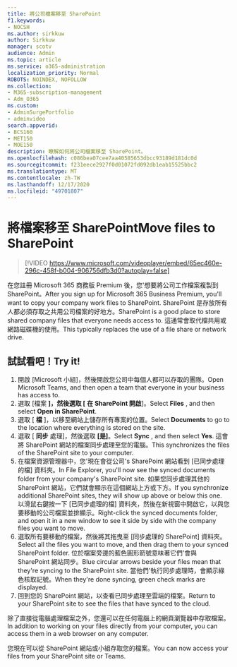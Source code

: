 ```yaml
---
title: 將公司檔案移至 SharePoint
f1.keywords:
- NOCSH
ms.author: sirkkuw
author: Sirkkuw
manager: scotv
audience: Admin
ms.topic: article
ms.service: o365-administration
localization_priority: Normal
ROBOTS: NOINDEX, NOFOLLOW
ms.collection:
- M365-subscription-management
- Adm_O365
ms.custom:
- AdminSurgePortfolio
- adminvideo
search.appverid:
- BCS160
- MET150
- MOE150
description: 瞭解如何將公司檔案移至 SharePoint。
ms.openlocfilehash: c086bea07cee7aa40585653dbcc93189d181dc0d
ms.sourcegitcommit: f231eece2927f0d01072fd092db1eab15525bbc2
ms.translationtype: MT
ms.contentlocale: zh-TW
ms.lasthandoff: 12/17/2020
ms.locfileid: "49701807"
---
```

# <a name="move-files-to-sharepoint"></a><span data-ttu-id="09564-103">將檔案移至 SharePoint</span><span class="sxs-lookup"><span data-stu-id="09564-103">Move files to SharePoint</span></span>

> [!VIDEO https://www.microsoft.com/videoplayer/embed/65ec460e-296c-458f-b004-906756dfb3d0?autoplay=false]

<span data-ttu-id="09564-104">在您註冊 Microsoft 365 商務版 Premium 後，您&#39;想要將公司工作檔案複製到 SharePoint。</span><span class="sxs-lookup"><span data-stu-id="09564-104">After you sign up for Microsoft 365 Business Premium, you&#39;ll want to copy your company work files to SharePoint.</span></span> <span data-ttu-id="09564-105">SharePoint 是存放所有人都必須存取之共用公司檔案的好地方。</span><span class="sxs-lookup"><span data-stu-id="09564-105">SharePoint is a good place to store shared company files that everyone needs access to.</span></span> <span data-ttu-id="09564-106">這通常會取代檔共用或網路磁碟機的使用。</span><span class="sxs-lookup"><span data-stu-id="09564-106">This typically replaces the use of a file share or network drive.</span></span>

## <a name="try-it"></a><span data-ttu-id="09564-107">試試看吧！</span><span class="sxs-lookup"><span data-stu-id="09564-107">Try it!</span></span>

1. <span data-ttu-id="09564-108">開啟 [Microsoft 小組]，然後開啟您公司中每個人都可以存取的團隊。</span><span class="sxs-lookup"><span data-stu-id="09564-108">Open Microsoft Teams, and then open a team that everyone in your business has access to.</span></span>
2. <span data-ttu-id="09564-109">選取 [檔案  **]，然後選取 [**  **在 SharePoint 開啟**]。</span><span class="sxs-lookup"><span data-stu-id="09564-109">Select  **Files** , and then select  **Open in SharePoint**.</span></span>
3. <span data-ttu-id="09564-110">選取 [  **檔** ]，以移至網站上儲存所有專案的位置。</span><span class="sxs-lookup"><span data-stu-id="09564-110">Select  **Documents** to go to the location where everything is stored on the site.</span></span>
4. <span data-ttu-id="09564-111">選取 [  **同步** 處理]，然後選取  **[是]**。</span><span class="sxs-lookup"><span data-stu-id="09564-111">Select  **Sync** , and then select  **Yes**.</span></span> <span data-ttu-id="09564-112">這會將 SharePoint 網站的檔案同步處理至您的電腦。</span><span class="sxs-lookup"><span data-stu-id="09564-112">This synchronizes the files of the SharePoint site to your computer.</span></span>
5. <span data-ttu-id="09564-113">在檔案資源管理器中，您&#39;現在會從公司&#39;s SharePoint 網站看到 [已同步處理的檔] 資料夾。</span><span class="sxs-lookup"><span data-stu-id="09564-113">In File Explorer, you&#39;ll now see the synced documents folder from your company&#39;s SharePoint site.</span></span> <span data-ttu-id="09564-114">如果您同步處理其他的 SharePoint 網站，它們就會顯示在這個網站上方或下方。</span><span class="sxs-lookup"><span data-stu-id="09564-114">If you synchronize additional SharePoint sites, they will show up above or below this one.</span></span> <span data-ttu-id="09564-115">以滑鼠右鍵按一下 [已同步處理的檔] 資料夾，然後在新視窗中開啟它，以與您要移動的公司檔案並排顯示。</span><span class="sxs-lookup"><span data-stu-id="09564-115">Right-click the synced documents folder, and open it in a new window to see it side by side with the company files you want to move.</span></span>
6. <span data-ttu-id="09564-116">選取所有要移動的檔案，然後將其拖曳至 [同步處理的 SharePoint] 資料夾。</span><span class="sxs-lookup"><span data-stu-id="09564-116">Select all the files you want to move, and then drag them to your synced SharePoint folder.</span></span> <span data-ttu-id="09564-117">位於檔案旁邊的藍色圓形箭號意味著它們&#39;會與 SharePoint 網站同步。</span><span class="sxs-lookup"><span data-stu-id="09564-117">Blue circular arrows beside your files mean that they&#39;re syncing to the SharePoint site.</span></span> <span data-ttu-id="09564-118">當他們&#39;執行同步處理時，會顯示綠色核取記號。</span><span class="sxs-lookup"><span data-stu-id="09564-118">When they&#39;re done syncing, green check marks are displayed.</span></span>
7. <span data-ttu-id="09564-119">回到您的 SharePoint 網站，以查看已同步處理至雲端的檔案。</span><span class="sxs-lookup"><span data-stu-id="09564-119">Return to your SharePoint site to see the files that have synced to the cloud.</span></span>

<span data-ttu-id="09564-120">除了直接從電腦處理檔案之外，您還可以在任何電腦上的網頁瀏覽器中存取檔案。</span><span class="sxs-lookup"><span data-stu-id="09564-120">In addition to working on your files directly from your computer, you can access them in a web browser on any computer.</span></span>

<span data-ttu-id="09564-121">您現在可以從 SharePoint 網站或小組存取您的檔案。</span><span class="sxs-lookup"><span data-stu-id="09564-121">You can now access your files from your SharePoint site or Teams.</span></span>